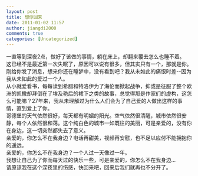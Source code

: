 ```yaml
---
layout: post
title: 想你回来
date: 2011-01-02 11:57
author: jiangdi2000
comments: true
categories: [Uncategorized]
---
```

<div>一直等到深夜2点，做好了该做的事情，躺在床上，却翻来覆去怎么也睡不着。</div>
<div>这已经不是最近第一次失眠了，原因可以说有很多，但其实只有一个，那就是你。</div>
<div>刚给你发了消息，想来你还在睡梦中，没有看到吧？我从未如此的痛恨时差--因为我从未如此的爱过一个人。</div>
<div>从小就爱看书，每每读到希腊和特洛伊为了海伦而掀起战争，抑或是征服了整个欧洲的凯撒却拜倒在了埃及艳后的裙下之类的故事，总觉得那是作家们的虚构，这怎么可能嘛？27年来，我从未理解过为什么人们会为了自己爱的人做出这样的事情，直到爱上了你。</div>
<div>哥德堡的天气依然很好，每天都有明媚的阳光。空气依然很清醒，城市依然很安静，每个人依然很和蔼。这个纯白色的城市一如既往的美丽，可是亲爱的，没有你在身边，这一切突然都失去了意义。</div>
<div>亲爱的，你怎么不在我身边？电话再甜美，视频再安慰，也不足以应付不能拥抱你的遥远。</div>
<div>亲爱的，你怎么不在我身边？一个人过一天像过一年。</div>
<div>我想让自己为了你而每天过的快乐一些，可是亲爱的，你怎么不在我身边…</div>
<div>请原谅我在这个深夜里的伤感，快回来吧，回来后我们就再也不分开了。</div>
